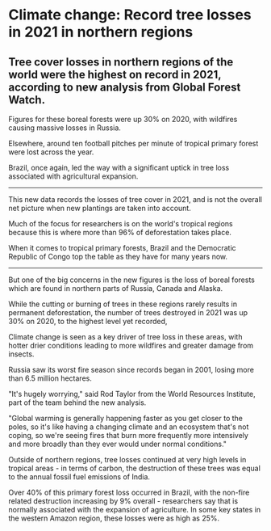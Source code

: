 # Climate change: Record tree losses in 2021 in northern regions

## Tree cover losses in northern regions of the world were the highest on record in 2021, according to new analysis from Global Forest Watch.

Figures for these boreal forests were up 30% on 2020, with wildfires causing massive losses in Russia.

Elsewhere, around ten football pitches per minute of tropical primary forest were lost across the year.

Brazil, once again, led the way with a significant uptick in tree loss associated with agricultural expansion.
________________________________________________________

This new data records the losses of tree cover in 2021, and is not the overall net picture when new plantings are taken into account.

Much of the focus for researchers is on the world's tropical regions because this is where more than 96% of deforestation takes place.

When it comes to tropical primary forests, Brazil and the Democratic Republic of Congo top the table as they have for many years now.
________________________________________________________

But one of the big concerns in the new figures is the loss of boreal forests which are found in northern parts of Russia, Canada and Alaska.

While the cutting or burning of trees in these regions rarely results in permanent deforestation, the number of trees destroyed in 2021 was up 30% on 2020, to the highest level yet recorded,

Climate change is seen as a key driver of tree loss in these areas, with hotter drier conditions leading to more wildfires and greater damage from insects.

Russia saw its worst fire season since records began in 2001, losing more than 6.5 million hectares.

"It's hugely worrying," said Rod Taylor from the World Resources Institute, part of the team behind the new analysis.

"Global warming is generally happening faster as you get closer to the poles, so it's like having a changing climate and an ecosystem that's not coping, so we're seeing fires that burn more frequently more intensively and more broadly than they ever would under normal conditions."

Outside of northern regions, tree losses continued at very high levels in tropical areas - in terms of carbon, the destruction of these trees was equal to the annual fossil fuel emissions of India.

Over 40% of this primary forest loss occurred in Brazil, with the non-fire related destruction increasing by 9% overall - researchers say that is normally associated with the expansion of agriculture. In some key states in the western Amazon region, these losses were as high as 25%.